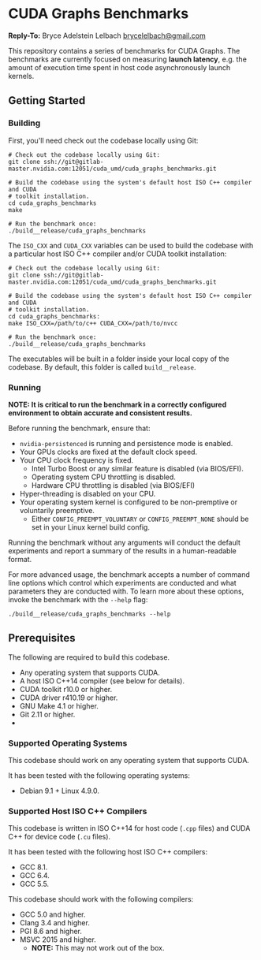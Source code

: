 # CUDA Graphs Benchmarks

**Reply-To:** Bryce Adelstein Lelbach <brycelelbach@gmail.com>

This repository contains a series of benchmarks for CUDA Graphs. The
benchmarks are currently focused on measuring **launch latency**, e.g. the
amount of execution time spent in host code asynchronously launch kernels.

## Getting Started

### Building

First, you'll need check out the codebase locally using Git:

```
# Check out the codebase locally using Git:
git clone ssh://git@gitlab-master.nvidia.com:12051/cuda_umd/cuda_graphs_benchmarks.git

# Build the codebase using the system's default host ISO C++ compiler and CUDA
# toolkit installation.
cd cuda_graphs_benchmarks
make

# Run the benchmark once:
./build__release/cuda_graphs_benchmarks
```

The `ISO_CXX` and `CUDA_CXX` variables can be used to build the codebase with a
particular host ISO C++ compiler and/or CUDA toolkit installation:

```
# Check out the codebase locally using Git:
git clone ssh://git@gitlab-master.nvidia.com:12051/cuda_umd/cuda_graphs_benchmarks.git

# Build the codebase using the system's default host ISO C++ compiler and CUDA
# toolkit installation.
cd cuda_graphs_benchmarks:
make ISO_CXX=/path/to/c++ CUDA_CXX=/path/to/nvcc

# Run the benchmark once:
./build__release/cuda_graphs_benchmarks
```

The executables will be built in a folder inside your local copy of the codebase.
By default, this folder is called `build__release`.

### Running

**NOTE: It is critical to run the benchmark in a correctly configured environment
to obtain accurate and consistent results.**

Before running the benchmark, ensure that:

- `nvidia-persistenced` is running and persistence mode is enabled.
- Your GPUs clocks are fixed at the default clock speed.
- Your CPU clock frequency is fixed.
  - Intel Turbo Boost or any similar feature is disabled (via BIOS/EFI).
  - Operating system CPU throttling is disabled.
  - Hardware CPU throttling is disabled (via BIOS/EFI)
- Hyper-threading is disabled on your CPU.
- Your operating system kernel is configured to be non-premptive or voluntarily preemptive.
  - Either `CONFIG_PREEMPT_VOLUNTARY` or `CONFIG_PREEMPT_NONE` should be set in your Linux kernel build config.

Running the benchmark without any arguments will conduct the default
experiments and report a summary of the results in a human-readable format.

For more advanced usage, the benchmark accepts a number of command line
options which control which experiments are conducted and what parameters
they are conducted with. To learn more about these options, invoke the benchmark
with the `--help` flag:

``
./build__release/cuda_graphs_benchmarks --help
``

## Prerequisites

The following are required to build this codebase.

- Any operating system that supports CUDA.
- A host ISO C++14 compiler (see below for details).
- CUDA toolkit r10.0 or higher.
- CUDA driver r410.19 or higher.
- GNU Make 4.1 or higher.
- Git 2.11 or higher.
-
### Supported Operating Systems

This codebase should work on any operating system that supports CUDA.

It has been tested with the following operating systems:

- Debian 9.1 + Linux 4.9.0.

### Supported Host ISO C++ Compilers

This codebase is written in ISO C++14 for host code (`.cpp` files) and CUDA C++
for device code (`.cu` files).

It has been tested with the following host ISO C++ compilers:

- GCC 8.1.
- GCC 6.4.
- GCC 5.5.

This codebase should work with the following compilers:

- GCC 5.0 and higher.
- Clang 3.4 and higher.
- PGI 8.6 and higher.
- MSVC 2015 and higher.
  - **NOTE:** This may not work out of the box.

